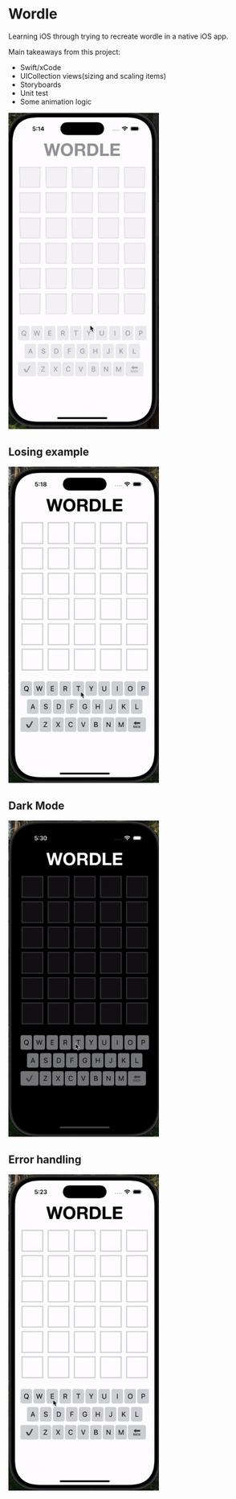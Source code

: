 # Wordle

Learning iOS through trying to recreate wordle in a native iOS app.

Main takeaways from this project:
- Swift/xCode
- UICollection views(sizing and scaling items)
- Storyboards
- Unit test
- Some animation logic


<img src="./success1.gif" width="300">

## Losing example
<img src="./fail1.gif" width="300">

## Dark Mode
<img src="./dark_mode1.gif" width="300">

## Error handling
<img src="./error_handling1.gif" width="300">
